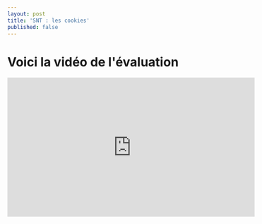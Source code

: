 ```yaml
---
layout: post
title: 'SNT : les cookies'
published: false
---
```


# Voici la vidéo de l'évaluation




<div class="centrer">
				<iframe width="560" height="315" src="https://www.dailymotion.com/video/x16lt53" frameborder="0" allow="accelerometer; autoplay; encrypted-media; gyroscope; picture-in-picture" allowfullscreen></iframe>
			</div>

